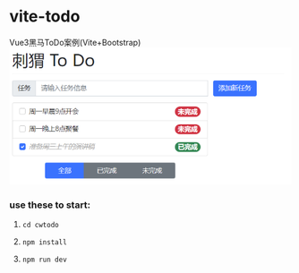 # vite-todo
Vue3黑马ToDo案例(Vite+Bootstrap)    
![](cwtodo/src/assets/demo.png)
### use these to start:
1. 
    ```
    cd cwtodo
    ```
2.  
    ```
    npm install
    ``` 
3.
    ```
    npm run dev
    ```